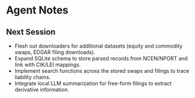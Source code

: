# Agent Notes

## Next Session
- Flesh out downloaders for additional datasets (equity and commodity swaps, EDGAR filing downloads).
- Expand SQLite schema to store parsed records from NCEN/NPORT and link with CIK/LEI mappings.
- Implement search functions across the stored swaps and filings to trace liability chains.
- Integrate local LLM summarization for free-form filings to extract derivative information.

